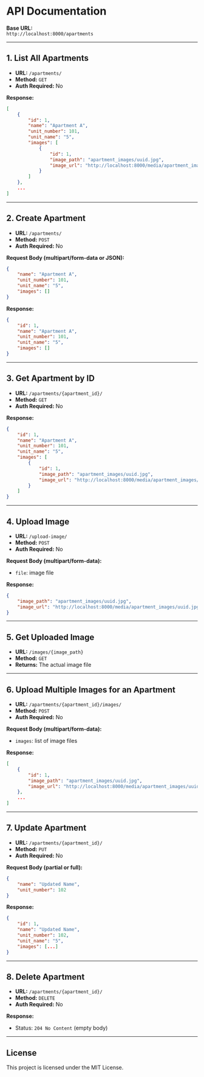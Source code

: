 # API Documentation

**Base URL:**  
`http://localhost:8000/apartments`

---

## 1. List All Apartments

- **URL:** `/apartments/`
- **Method:** `GET`
- **Auth Required:** No

**Response:**
```json
[
    {
        "id": 1,
        "name": "Apartment A",
        "unit_number": 101,
        "unit_name": "5",
        "images": [
            {
                "id": 1,
                "image_path": "apartment_images/uuid.jpg",
                "image_url": "http://localhost:8000/media/apartment_images/uuid.jpg"
            }
        ]
    },
    ...
]
```

---

## 2. Create Apartment

- **URL:** `/apartments/`
- **Method:** `POST`
- **Auth Required:** No

**Request Body (multipart/form-data or JSON):**
```json
{
    "name": "Apartment A",
    "unit_number": 101,
    "unit_name": "5",
    "images": []
}
```

**Response:**
```json
{
    "id": 1,
    "name": "Apartment A",
    "unit_number": 101,
    "unit_name": "5",
    "images": []
}
```

---

## 3. Get Apartment by ID

- **URL:** `/apartments/{apartment_id}/`
- **Method:** `GET`
- **Auth Required:** No

**Response:**
```json
{
    "id": 1,
    "name": "Apartment A",
    "unit_number": 101,
    "unit_name": "5",
    "images": [
        {
            "id": 1,
            "image_path": "apartment_images/uuid.jpg",
            "image_url": "http://localhost:8000/media/apartment_images/uuid.jpg"
        }
    ]
}
```
---

## 4. Upload Image

- **URL:** `/upload-image/`
- **Method:** `POST`
- **Auth Required:** No

**Request Body (multipart/form-data):**
- `file`: image file

**Response:**
```json
{
    "image_path": "apartment_images/uuid.jpg",
    "image_url": "http://localhost:8000/media/apartment_images/uuid.jpg"
}
```

---

## 5. Get Uploaded Image

- **URL:** `/images/{image_path}`
- **Method:** `GET`
- **Returns:** The actual image file

---

## 6. Upload Multiple Images for an Apartment

- **URL:** `/apartments/{apartment_id}/images/`
- **Method:** `POST`
- **Auth Required:** No

**Request Body (multipart/form-data):**
- `images`: list of image files

**Response:**
```json
[
    {
        "id": 1,
        "image_path": "apartment_images/uuid.jpg",
        "image_url": "http://localhost:8000/media/apartment_images/uuid.jpg"
    },
    ...
]
```
---

## 7. Update Apartment

- **URL:** `/apartments/{apartment_id}/`
- **Method:** `PUT`
- **Auth Required:** No

**Request Body (partial or full):**
```json
{
    "name": "Updated Name",
    "unit_number": 102
}
```

**Response:**
```json
{
    "id": 1,
    "name": "Updated Name",
    "unit_number": 102,
    "unit_name": "5",
    "images": [...]
}
```

---

## 8. Delete Apartment

- **URL:** `/apartments/{apartment_id}/`
- **Method:** `DELETE`
- **Auth Required:** No

**Response:**  
- Status: `204 No Content` (empty body)



---

## License

This project is licensed under the MIT License.